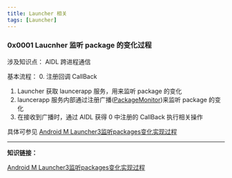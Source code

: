 ```yaml
---
title: Launcher 相关
tags: [Launcher]
---
```


### 0x0001 Laucnher 监听 package 的变化过程

涉及知识点： AIDL 跨进程通信

基本流程：
0. 注册回调 CallBack
1. Launcher 获取 launcerapp 服务，用来监听 package 的变化
2. launcerapp 服务内部通过注册广播([PackageMonitor](https://opengrok.pt.xiaomi.com/opengrok3/xref/miui-r-venus-dev/frameworks/base/core/java/com/android/internal/content/PackageMonitor.java))来监听 package 的变化
3. 在接收到广播时，通过 AIDL 获得 0 中注册的 CallBack 执行相关操作

具体可参见 [Android M Launcher3监听packages变化实现过程](https://www.jianshu.com/p/e0f6a8f1dfda)

----

**知识链接：**

[Android M Launcher3监听packages变化实现过程](https://www.jianshu.com/p/e0f6a8f1dfda)